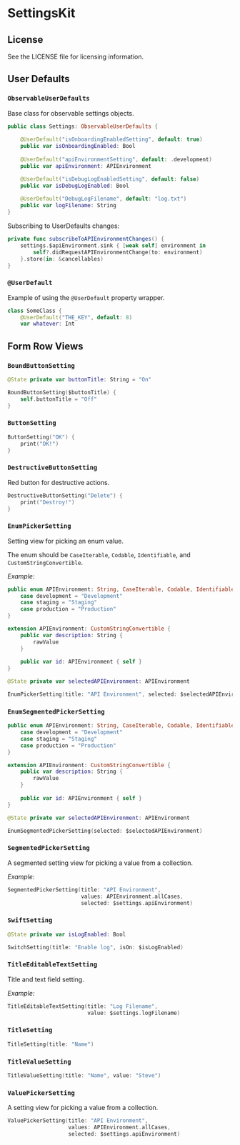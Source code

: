 
# SettingsKit

## License

See the LICENSE file for licensing information.

## User Defaults

### `ObservableUserDefaults`

 Base class for observable settings objects.

```Swift
public class Settings: ObservableUserDefaults {
     
    @UserDefault("isOnboardingEnabledSetting", default: true)
    public var isOnboardingEnabled: Bool
     
    @UserDefault("apiEnvironmentSetting", default: .development)
    public var apiEnvironment: APIEnvironment

    @UserDefault("isDebugLogEnabledSetting", default: false)
    public var isDebugLogEnabled: Bool
     
    @UserDefault("DebugLogFilename", default: "log.txt")
    public var logFilename: String
}
```

Subscribing to UserDefaults changes:

```Swift
private func subscribeToAPIEnvironmentChanges() {
    settings.$apiEnvironment.sink { [weak self] environment in
        self?.didRequestAPIEnvironmentChange(to: environment)
    }.store(in: &cancellables)
}
```

### `@UserDefault`

Example of using the `@UserDefault` property wrapper.

```Swift
class SomeClass {
    @UserDefault("THE_KEY", default: 8)
    var whatever: Int
```

## Form Row Views

### `BoundButtonSetting`

```Swift
@State private var buttonTitle: String = "On"

BoundButtonSetting($buttonTitle) {
    self.buttonTitle = "Off"
}
```

### `ButtonSetting`

```Swift
ButtonSetting("OK") {
    print("OK!")
}
```

### `DestructiveButtonSetting`

Red button for destructive actions.

```Swift
DestructiveButtonSetting("Delete") {
    print("Destroy!")
}
```

### `EnumPickerSetting`

Setting view for picking an enum value.
 
The enum should be `CaseIterable`, `Codable`, `Identifiable`, and `CustomStringConvertible`.
 
*Example:*
 
```Swift
public enum APIEnvironment: String, CaseIterable, Codable, Identifiable {
    case development = "Development"
    case staging = "Staging"
    case production = "Production"
}

extension APIEnvironment: CustomStringConvertible {
    public var description: String {
        rawValue
    }
    
    public var id: APIEnvironment { self }
}

@State private var selectedAPIEnvironment: APIEnvironment

EnumPickerSetting(title: "API Environment", selected: $selectedAPIEnvironment)
```

### `EnumSegmentedPickerSetting`

```Swift
public enum APIEnvironment: String, CaseIterable, Codable, Identifiable {
    case development = "Development"
    case staging = "Staging"
    case production = "Production"
}

extension APIEnvironment: CustomStringConvertible {
    public var description: String {
        rawValue
    }
    
    public var id: APIEnvironment { self }
}

@State private var selectedAPIEnvironment: APIEnvironment

EnumSegmentedPickerSetting(selected: $selectedAPIEnvironment)
```

### `SegmentedPickerSetting`

A segmented setting view for picking a value from a collection.

*Example:*

```Swift
SegmentedPickerSetting(title: "API Environment",
                       values: APIEnvironment.allCases,
                       selected: $settings.apiEnvironment)
```

### `SwiftSetting`

```Swift
@State private var isLogEnabled: Bool

SwitchSetting(title: "Enable log", isOn: $isLogEnabled)
```

### `TitleEditableTextSetting`

Title and text field setting.

*Example:*

```Swift
TitleEditableTextSetting(title: "Log Filename",
                         value: $settings.logFilename)
```

### `TitleSetting`

```Swift
TitleSetting(title: "Name")
```

### `TitleValueSetting`

```Swift
TitleValueSetting(title: "Name", value: "Steve")
```

### `ValuePickerSetting`

A setting view for picking a value from a collection.

```Swift
ValuePickerSetting(title: "API Environment",
                   values: APIEnvironment.allCases,
                   selected: $settings.apiEnvironment)
```
